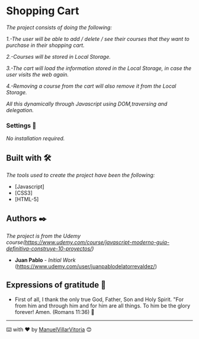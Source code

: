 # Shopping Cart

_The project consists of doing the following:_

_1.-The user will be able to add / delete / see their courses that they want to purchase in their shopping cart._

_2.-Courses will be stored in Local Storage._

_3.-The cart will load the information stored in the Local Storage, in case the user visits the web again._

_4.-Removing a course from the cart will also remove it from the Local Storage._

_All this dynamically through Javascript using DOM,traversing and delegation._

### Settings 🔧

_No installation required._

## Built with 🛠️

_The tools used to create the project have been the following:_

* [Javascript]
* [CSS3]
* [HTML-5]

## Authors ✒️

_The project is from the Udemy course(https://www.udemy.com/course/javascript-moderno-guia-definitiva-construye-10-proyectos/)_

* **Juan Pablo** - *Initial Work* (https://www.udemy.com/user/juanpablodelatorrevaldez/)


## Expressions of gratitude 🎁

* First of all, I thank the only true God, Father, Son and Holy Spirit. 
"For from him and through him and for him are all things.
To him be the glory forever! Amen.
(Romans 11:36) 📢

---
⌨️ with ❤️ by [ManuelVillarVitoria](https://github.com/ManuelVillarVitoria) 😊

